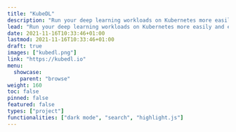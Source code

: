 ```yaml
---
title: "KubeDL"
description: "Run your deep learning workloads on Kubernetes more easily and efficiently."
lead: "Run your deep learning workloads on Kubernetes more easily and efficiently."
date: 2021-11-16T10:33:46+01:00
lastmod: 2021-11-16T10:33:46+01:00
draft: true
images: ["kubedl.png"]
link: "https://kubedl.io"
menu:
  showcase:
    parent: "browse"
weight: 160
toc: false
pinned: false
featured: false
types: ["project"]
functionalities: ["dark mode", "search", "highlight.js"]
---
```

